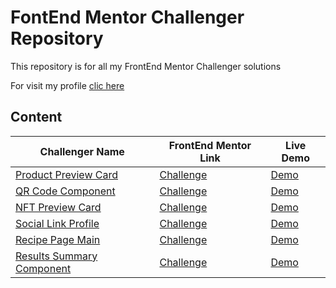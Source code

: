 # FontEnd Mentor Challenger Repository

This repository is for all my FrontEnd Mentor Challenger solutions

For visit my profile [clic here](https://www.frontendmentor.io/profile/addiellucena94)

## Content

| Challenger Name | FrontEnd Mentor Link | Live Demo |
| --- | --- | --- |
| [Product Preview Card](/product-preview-card-component-main/) | [Challenge](https://www.frontendmentor.io/challenges/product-preview-card-component-GO7UmttRfa) | [Demo](https://product-preview-card-component-main-vert-six.vercel.app/) |
| [QR Code Component](/qr-code-component/) | [Challenge](https://www.frontendmentor.io/challenges/qr-code-component-iux_sIO_H) | [Demo](https://qr-code-component-hazel-psi.vercel.app/) |
| [NFT Preview Card](/nft-preview-card/) | [Challenge](https://www.frontendmentor.io/challenges/nft-preview-card-component-SbdUL_w0U) | [Demo](https://frontend-mentor-challenges-sandy.vercel.app/) |
| [Social Link Profile](/social-links-profile-main/) | [Challenge](https://www.frontendmentor.io/challenges/social-links-profile-UG32l9m6dQ) | [Demo](https://addiellucena94.github.io/frontend-mentor-challenges/social-links-profile-main/) |
| [Recipe Page Main](/recipe-page-main/) | [Challenge](https://www.frontendmentor.io/challenges/recipe-page-KiTsR8QQKm) | [Demo](https://addiellucena94.github.io/frontend-mentor-challenges/recipe-page-main/) |
| [Results Summary Component](/results-summary-component-main/) | [Challenge](https://www.frontendmentor.io/challenges/results-summary-component-CE_K6s0maV) | [Demo](https://addiellucena94.github.io/frontend-mentor-challenges/results-summary-component-main/) |
